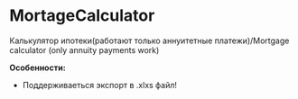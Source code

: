 # MortageCalculator
Калькулятор ипотеки(работают только аннуитетные платежи)/Mortgage calculator (only annuity payments work)

**Особенности:**
  - Поддерживаеться экспорт в .xlxs файл!
